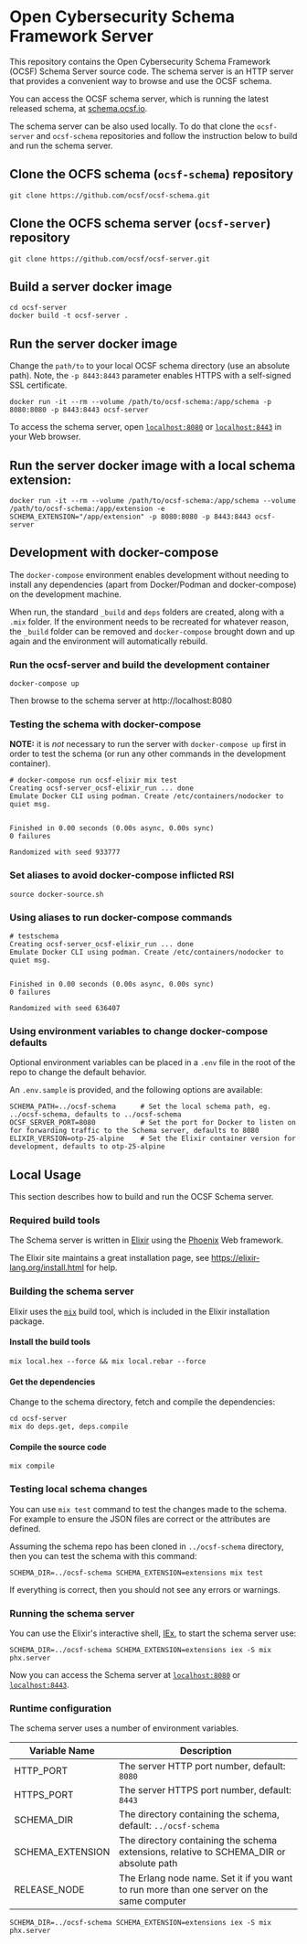 # Open Cybersecurity Schema Framework Server

This repository contains the Open Cybersecurity Schema Framework (OCSF) Schema Server source code.
The schema server is an HTTP server that provides a convenient way to browse and use the OCSF schema.

You can access the OCSF schema server, which is running the latest released schema, at [schema.ocsf.io](https://schema.ocsf.io).

The schema server can be also used locally. To do that clone the `ocsf-server` and `ocsf-schema` repositories and follow the instruction below to build and run the schema server.

## Clone the OCFS schema (`ocsf-schema`) repository
```shell
git clone https://github.com/ocsf/ocsf-schema.git
```

## Clone the OCFS schema server (`ocsf-server`) repository
```shell
git clone https://github.com/ocsf/ocsf-server.git
```

## Build a server docker image
```shell
cd ocsf-server
docker build -t ocsf-server .
```

## Run the server docker image 
Change the `path/to` to your local OCSF schema directory (use an absolute path). Note, the `-p 8443:8443` parameter enables HTTPS with a self-signed SSL certificate.

```shell
docker run -it --rm --volume /path/to/ocsf-schema:/app/schema -p 8080:8080 -p 8443:8443 ocsf-server
```

To access the schema server, open [`localhost:8080`](http://localhost:8080) or [`localhost:8443`](https://localhost:8443) in your Web browser.

## Run the server docker image with a local schema extension:
```shell
docker run -it --rm --volume /path/to/ocsf-schema:/app/schema --volume /path/to/ocsf-schema:/app/extension -e SCHEMA_EXTENSION="/app/extension" -p 8080:8080 -p 8443:8443 ocsf-server
```

## Development with docker-compose

The `docker-compose` environment enables development without needing to install any dependencies (apart from Docker/Podman and docker-compose) on the development machine.

When run, the standard `_build` and `deps` folders are created, along with a `.mix` folder. If the environment needs to be recreated for whatever reason, the `_build` folder can be removed and `docker-compose` brought down and up again and the environment will automatically rebuild.

### Run the ocsf-server and build the development container

```
docker-compose up
```

Then browse to the schema server at http://localhost:8080

### Testing the schema with docker-compose

**NOTE:** it is _not_ necessary to run the server with `docker-compose up` first in order to test the schema (or run any other commands in the development container).

```
# docker-compose run ocsf-elixir mix test 
Creating ocsf-server_ocsf-elixir_run ... done
Emulate Docker CLI using podman. Create /etc/containers/nodocker to quiet msg.


Finished in 0.00 seconds (0.00s async, 0.00s sync)
0 failures

Randomized with seed 933777
```

### Set aliases to avoid docker-compose inflicted RSI

```
source docker-source.sh
```

### Using aliases to run docker-compose commands

```
# testschema
Creating ocsf-server_ocsf-elixir_run ... done
Emulate Docker CLI using podman. Create /etc/containers/nodocker to quiet msg.


Finished in 0.00 seconds (0.00s async, 0.00s sync)
0 failures

Randomized with seed 636407
```

### Using environment variables to change docker-compose defaults

Optional environment variables can be placed in a `.env` file in the root of the repo to change the default behavior.

An `.env.sample` is provided, and the following options are available:

```
SCHEMA_PATH=../ocsf-schema      # Set the local schema path, eg. ../ocsf-schema, defaults to ../ocsf-schema
OCSF_SERVER_PORT=8080           # Set the port for Docker to listen on for forwarding traffic to the Schema server, defaults to 8080
ELIXIR_VERSION=otp-25-alpine    # Set the Elixir container version for development, defaults to otp-25-alpine
```

## Local Usage

This section describes how to build and run the OCSF Schema server.

### Required build tools

The Schema server is written in [Elixir](https://elixir-lang.org) using the [Phoenix](https://phoenixframework.org/) Web framework.

The Elixir site maintains a great installation page, see https://elixir-lang.org/install.html for help.

### Building the schema server

Elixir uses the [`mix`](https://hexdocs.pm/mix/Mix.html) build tool, which is included in the Elixir installation package.

#### Install the build tools

```shell
mix local.hex --force && mix local.rebar --force
```

#### Get the dependencies

Change to the schema directory, fetch and compile the dependencies:

```shell
cd ocsf-server
mix do deps.get, deps.compile
```

#### Compile the source code

```shell
mix compile
```

### Testing local schema changes

You can use `mix test` command to test the changes made to the schema. For example to ensure the JSON files are correct or the attributes are defined.

Assuming the schema repo has been cloned in `../ocsf-schema` directory, then you can test the schema with this command:

```shell
SCHEMA_DIR=../ocsf-schema SCHEMA_EXTENSION=extensions mix test
```

If everything is correct, then you should not see any errors or warnings.

### Running the schema server

You can use the Elixir's interactive shell, [IEx](https://hexdocs.pm/iex/IEx.html), to start the schema server use:

```shell
SCHEMA_DIR=../ocsf-schema SCHEMA_EXTENSION=extensions iex -S mix phx.server
```

Now you can access the Schema server at [`localhost:8080`](http://localhost:8080) or [`localhost:8443`](https://localhost:8443).

### Runtime configuration

The schema server uses a number of environment variables.

| Variable Name    | Description |
| ---------------- | ----------- |
| HTTP_PORT        | The server HTTP  port number, default: `8080`|
| HTTPS_PORT       | The server HTTPS port number, default: `8443`|
| SCHEMA_DIR       | The directory containing the schema, default: `../ocsf-schema` |
| SCHEMA_EXTENSION | The directory containing the schema extensions, relative to SCHEMA_DIR or absolute path |
| RELEASE_NODE     | The Erlang node name. Set it if you want to run more than one server on the same computer |

```shell
SCHEMA_DIR=../ocsf-schema SCHEMA_EXTENSION=extensions iex -S mix phx.server
```
